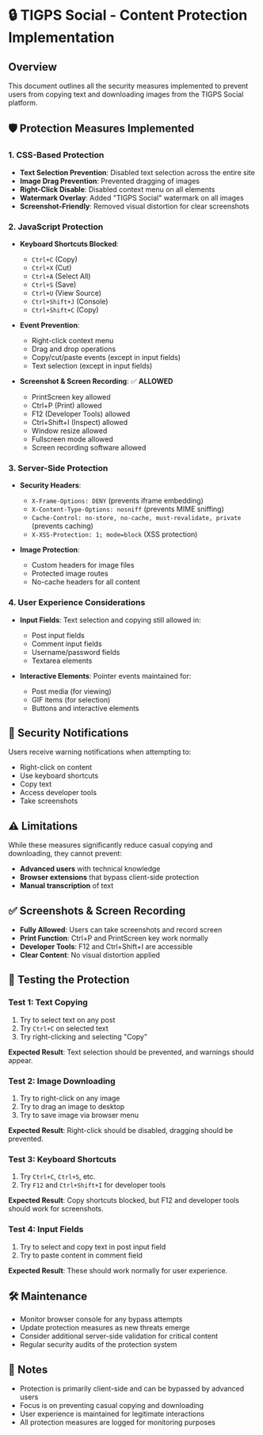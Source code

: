 # 🔒 TIGPS Social - Content Protection Implementation

## Overview
This document outlines all the security measures implemented to prevent users from copying text and downloading images from the TIGPS Social platform.

## 🛡️ Protection Measures Implemented

### 1. **CSS-Based Protection**
- **Text Selection Prevention**: Disabled text selection across the entire site
- **Image Drag Prevention**: Prevented dragging of images
- **Right-Click Disable**: Disabled context menu on all elements
- **Watermark Overlay**: Added "TIGPS Social" watermark on all images
- **Screenshot-Friendly**: Removed visual distortion for clear screenshots

### 2. **JavaScript Protection**
- **Keyboard Shortcuts Blocked**:
  - `Ctrl+C` (Copy)
  - `Ctrl+X` (Cut)
  - `Ctrl+A` (Select All)
  - `Ctrl+S` (Save)
  - `Ctrl+U` (View Source)
  - `Ctrl+Shift+J` (Console)
  - `Ctrl+Shift+C` (Copy)

- **Event Prevention**:
  - Right-click context menu
  - Drag and drop operations
  - Copy/cut/paste events (except in input fields)
  - Text selection (except in input fields)

- **Screenshot & Screen Recording**: ✅ **ALLOWED**
  - PrintScreen key allowed
  - Ctrl+P (Print) allowed
  - F12 (Developer Tools) allowed
  - Ctrl+Shift+I (Inspect) allowed
  - Window resize allowed
  - Fullscreen mode allowed
  - Screen recording software allowed

### 3. **Server-Side Protection**
- **Security Headers**:
  - `X-Frame-Options: DENY` (prevents iframe embedding)
  - `X-Content-Type-Options: nosniff` (prevents MIME sniffing)
  - `Cache-Control: no-store, no-cache, must-revalidate, private` (prevents caching)
  - `X-XSS-Protection: 1; mode=block` (XSS protection)

- **Image Protection**:
  - Custom headers for image files
  - Protected image routes
  - No-cache headers for all content

### 4. **User Experience Considerations**
- **Input Fields**: Text selection and copying still allowed in:
  - Post input fields
  - Comment input fields
  - Username/password fields
  - Textarea elements

- **Interactive Elements**: Pointer events maintained for:
  - Post media (for viewing)
  - GIF items (for selection)
  - Buttons and interactive elements

## 🚨 Security Notifications
Users receive warning notifications when attempting to:
- Right-click on content
- Use keyboard shortcuts
- Copy text
- Access developer tools
- Take screenshots

## ⚠️ Limitations
While these measures significantly reduce casual copying and downloading, they cannot prevent:
- **Advanced users** with technical knowledge
- **Browser extensions** that bypass client-side protection
- **Manual transcription** of text

## ✅ Screenshots & Screen Recording
- **Fully Allowed**: Users can take screenshots and record screen
- **Print Function**: Ctrl+P and PrintScreen key work normally
- **Developer Tools**: F12 and Ctrl+Shift+I are accessible
- **Clear Content**: No visual distortion applied

## 🔧 Testing the Protection

### Test 1: Text Copying
1. Try to select text on any post
2. Try `Ctrl+C` on selected text
3. Try right-clicking and selecting "Copy"

**Expected Result**: Text selection should be prevented, and warnings should appear.

### Test 2: Image Downloading
1. Try to right-click on any image
2. Try to drag an image to desktop
3. Try to save image via browser menu

**Expected Result**: Right-click should be disabled, dragging should be prevented.

### Test 3: Keyboard Shortcuts
1. Try `Ctrl+C`, `Ctrl+S`, etc.
2. Try `F12` and `Ctrl+Shift+I` for developer tools

**Expected Result**: Copy shortcuts blocked, but F12 and developer tools should work for screenshots.

### Test 4: Input Fields
1. Try to select and copy text in post input field
2. Try to paste content in comment field

**Expected Result**: These should work normally for user experience.

## 🛠️ Maintenance
- Monitor browser console for any bypass attempts
- Update protection measures as new threats emerge
- Consider additional server-side validation for critical content
- Regular security audits of the protection system

## 📝 Notes
- Protection is primarily client-side and can be bypassed by advanced users
- Focus is on preventing casual copying and downloading
- User experience is maintained for legitimate interactions
- All protection measures are logged for monitoring purposes 